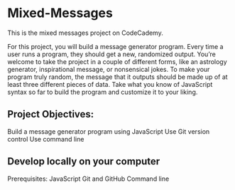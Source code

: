 # Mixed-Messages
This is the mixed messages project on CodeCademy.

For this project, you will build a message generator program. Every time a user runs a program, they should get a new, randomized output. You’re welcome to take the project in a couple of different forms, like an astrology generator, inspirational message, or nonsensical jokes. To make your program truly random, the message that it outputs should be made up of at least three different pieces of data. Take what you know of JavaScript syntax so far to build the program and customize it to your liking.

## Project Objectives:
Build a message generator program using JavaScript
Use Git version control
Use command line
## Develop locally on your computer
Prerequisites:
JavaScript
Git and GitHub
Command line
